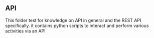 ## API
This folder test for knowledge on API in general and the REST API specifically. it contains python scripts to interact and perform various activities via an API
